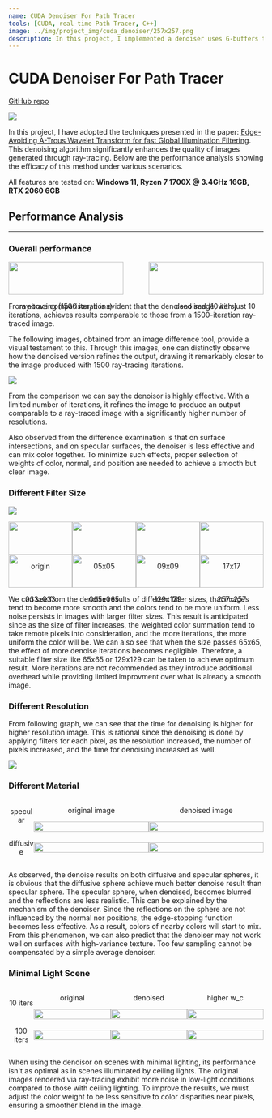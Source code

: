 ```yaml
---
name: CUDA Denoiser For Path Tracer
tools: [CUDA, real-time Path Tracer, C++]
image: ../img/project_img/cuda_denoiser/257x257.png
description: In this project, I implemented a denoiser uses G-buffers to produce a smoother appearance in a pathtraced image.
---
```


# CUDA Denoiser For Path Tracer

[GitHub repo](https://github.com/TongHuoAo/Project4-CUDA-Denoiser)

![](../img/project_img/cuda_denoiser/257x257.png)


In this project, I have adopted the techniques presented in the paper: [Edge-Avoiding À-Trous Wavelet Transform for fast Global
Illumination Filtering](https://jo.dreggn.org/home/2010_atrous.pdf). This denoising algorithm significantly enhances the quality of images generated through ray-tracing. Below are the performance analysis showing the efficacy of this method under various scenarios.

All features are tested on: **Windows 11, Ryzen 7 1700X @ 3.4GHz 16GB, RTX 2060 6GB**



## Performance Analysis
-------
### Overall performance

<div style="display: flex; justify-content: center; text-align: center;">
  <div style="flex: 1; max-width: 50%; margin-right: 10%;">
    <img src="../img/project_img/cuda_denoiser/iter1500.png" style="width: 100%; height: auto;" />
    <p>ray-tracing (1500 iterations)</p>
  </div>
  
  <div style="flex: 1; max-width: 50%;">
    <img src="../img/project_img/cuda_denoiser/129x129.png" style="width: 100%; height: auto;" /> 
    <p>denoised (10 iters)</p>
  </div>
</div>

From above comparison, it is evident that the denoised image, with just 10 iterations, achieves results comparable to those from a 1500-iteration ray-traced image.

The following images, obtained from an image difference tool, provide a visual testament to this. Through this images, one can distinctly observe how the denoised version refines the output, drawing it remarkably closer to the image produced with 1500 ray-tracing iterations. 

![](../img/project_img/cuda_denoiser/diff_iter1500_iter10_filtersize129.png)

From the comparison we can say the denoisor is highly effective. With a limited number of iterations, it refines the image to produce an output comparable to a ray-traced image with a significantly higher number of resolutions.

Also observed from the difference examination is that on surface intersections, and on specular surfaces, the denoiser is less effective and can mix color together. To minimize such effects, proper selection of weights of color, normal, and position are needed to achieve a smooth but clear image.


### Different Filter Size

![](../img/project_img/cuda_denoiser/runtime_vs_filtersize.png)

<div style="display: flex; justify-content: center; text-align: center;">
  
  <div style="flex: 1; max-width: 25%;">
    <img src="../img/project_img/cuda_denoiser/specular.png" style="width: 100%; height: auto;" />
    <p>origin</p>
  </div>
  
  <div style="flex: 1; max-width: 25%;">
    <img src="../img/project_img/cuda_denoiser/5x5.png" style="width: 100%; height: auto;" /> 
    <p>05x05</p>
  </div>
  
  <div style="flex: 1; max-width: 25%;">
    <img src="../img/project_img/cuda_denoiser/9x9.png" style="width: 100%; height: auto;" /> 
    <p>09x09</p>
  </div>
  <div style="flex: 1; max-width: 25%;">
    <img src="../img/project_img/cuda_denoiser/17x17.png" style="width: 100%; height: auto;" /> 
    <p>17x17</p>
  </div>
</div>

<div style="display: flex; justify-content: center; text-align: center;">
  
  <div style="flex: 1; max-width: 25%;">
    <img src="../img/project_img/cuda_denoiser/33x33.png" style="width: 100%; height: auto;" />
    <p>033x033</p>
  </div>
  
  <div style="flex: 1; max-width: 25%;">
    <img src="../img/project_img/cuda_denoiser/65x65.png" style="width: 100%; height: auto;" /> 
    <p>065x065</p>
  </div>
  
  <div style="flex: 1; max-width: 25%;">
    <img src="../img/project_img/cuda_denoiser/129x129.png" style="width: 100%; height: auto;" /> 
    <p>129x129</p>
  </div>
  <div style="flex: 1; max-width: 25%;">
    <img src="../img/project_img/cuda_denoiser/257x257.png" style="width: 100%; height: auto;" /> 
    <p>257x257</p>
  </div>
</div>

We can see from the denoise results of different filter sizes, that images tend to become more smooth and the colors tend to be more uniform. Less noise persists in images with larger filter sizes. This result is anticipated since as the size of filter increases, the weighted color summation tend to take remote pixels into consideration, and the more iterations, the more uniform the color will be. We can also see that when the size passes 65x65, the effect of more denoise iterations becomes negligible. Therefore, a suitable filter size like 65x65 or 129x129 can be taken to achieve optimum result. More iterations are not recommended as they introduce additional overhead while providing limited improvment over what is already a smooth image.

### Different Resolution

From following graph, we can see that the time for denoising is higher for higher resolution image. This is rational since the denoising is done by applying filters for each pixel, as the resolution increased, the number of pixels increased, and the time for denoising increased as well. 

![](../img/project_img/cuda_denoiser/runtime_vs_resolution.png)


### Different Material
<div style="display: flex; align-items: center;justify-content: center; text-align: center;">
  
  <div style="flex: 1; max-width: 10%;">
    <p>specular</p>
  </div>
  
  <div style="flex: 1; max-width: 45%;">
    <p>original image</p>
    <img src="../img/project_img/cuda_denoiser/65x65.png" style="width: 100%; height: auto;" /> 
  </div>
  
  <div style="flex: 1; max-width: 45%;">
    <p>denoised image</p>
    <img src="../img/project_img/cuda_denoiser/129x129.png" style="width: 100%; height: auto;" /> 
  </div>
</div>
<div style="display: flex; align-items: center;justify-content: center; text-align: center;">
  
  <div style="flex: 1; max-width: 10%;">
    <p>diffusive</p>
  </div>
  
  <div style="flex: 1; max-width: 45%;">
    <img src="../img/project_img/cuda_denoiser/diffusive.png" style="width: 100%; height: auto;" /> 
  </div>
  
  <div style="flex: 1; max-width: 45%;">
    <img src="../img/project_img/cuda_denoiser/diffusive_denoise.png" style="width: 100%; height: auto;" /> 
  </div>
</div>

As observed, the denoise results on both diffusive and specular spheres, it is obvious that the diffusive sphere achieve much better denoise result than specular sphere. The specular sphere, when denoised, becomes blurred and the reflections are less realistic. This can be explained by the mechanism of the denoiser. Since the reflections on the sphere are not influenced by the normal nor positions, the edge-stopping function becomes less effective. As a result, colors of nearby colors will start to mix. From this phenomenon, we can also predict that the denoiser may not work well on surfaces with high-variance texture. Too few sampling cannot be compensated by a simple average denoiser.

### Minimal Light Scene

<div style="display: flex; align-items: center;justify-content: center; text-align: center;">
  
  <div style="flex: 1; max-width: 10%;">
    <p>10 iters</p>
  </div>
  
  <div style="flex: 1; max-width: 30%;">
    <p>original</p>
    <img src="../img/project_img/cuda_denoiser/small_light_10_iter.png" style="width: 100%; height: auto;" /> 
  </div>
  
  <div style="flex: 1; max-width: 30%;">
    <p>denoised</p>
    <img src="../img/project_img/cuda_denoiser/small_light_10_iter_denoise.png" style="width: 100%; height: auto;" /> 
  </div>
  <div style="flex: 1; max-width: 30%;">
    <p>higher w_c</p>
    <img src="../img/project_img/cuda_denoiser/small_light_10_iter_increased_color_weight.png" style="width: 100%; height: auto;" /> 
  </div>
</div>
<div style="display: flex; align-items: center;justify-content: center; text-align: center;">
  
  <div style="flex: 1; max-width: 10%;">
    <p>100 iters</p>
  </div>
  
  <div style="flex: 1; max-width: 30%;">
    <img src="../img/project_img/cuda_denoiser/iter_100.png" style="width: 100%; height: auto;" /> 
  </div>
  
  <div style="flex: 1; max-width: 30%;">
    <img src="../img/project_img/cuda_denoiser/iter_100_wc_15.png" style="width: 100%; height: auto;" /> 
  </div>
  <div style="flex: 1; max-width: 30%;">
    <img src="../img/project_img/cuda_denoiser/iter_100_wc_30.png" style="width: 100%; height: auto;" /> 
  </div>
</div>

When using the denoisor on scenes with minimal lighting, its performance isn't as optimal as in scenes illuminated by ceiling lights. The original images rendered via ray-tracing exhibit more noise in low-light conditions compared to those with ceiling lighting. To improve the results, we must adjust the color weight to be less sensitive to color disparities near pixels, ensuring a smoother blend in the image.